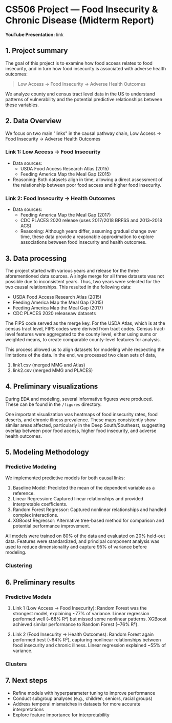 # CS506 Project — Food Insecurity & Chronic Disease (Midterm Report)

**YouTube Presentation:** link

## 1. Project summary
The goal of this project is to examine how food access relates to food insecurity, and in turn how food insecurity is associated with adverse health outcomes:

> Low Access → Food Insecurity → Adverse Health Outcomes

We analyze county and census tract level data in the US to understand patterns of vulnerability and the potential predictive relationships between these variables.

## 2. Data Overview
We focus on two main "links" in the causal pathway chain, Low Access → Food Insecurity → Adverse Health Outcomes

### **Link 1: Low Access → Food Insecurity**
- Data sources:
  - USDA Food Access Research Atlas (2015)
  - Feeding America Map the Meal Gap (2015)
- Reasoning: Both datasets align in time, allowing a direct assessment of the relationship between poor food access and higher food insecurity.

### **Link 2: Food Insecurity → Health Outcomes**
- Data sources:
  - Feeding America Map the Meal Gap (2017)
  - CDC PLACES 2020 release (uses 2017/2018 BRFSS and 2013–2018 ACS)
  - Reasoning: Although years differ, assuming gradual change over time, these data provide a reasonable approximation to explore associations between food insecurity and health outcomes.

## 3. Data processing
The project started with various years and release for the three aforementioned data sources. A single merge for all three datasets was not possible due to inconsistent years. Thus, two years were selected for the two causal relationships. This resulted in the following data:
- USDA Food Access Research Atlas (2015)
- Feeding America Map the Meal Gap (2015)
- Feeding America Map the Meal Gap (2017)
- CDC PLACES 2020 releaseaw datasets

The FIPS code served as the merge key. For the USDA Atlas, which is at the census tract level, FIPS codes were derived from tract codes. Census tract-level features were aggregated to the county level, either using sums or weighted means, to create comparable county-level features for analysis.

This process allowed us to align datasets for modeling while respecting the limitations of the data. In the end, we processed two clean sets of data,
1. link1.csv (merged MMG and Atlas)
2. link2.csv (merged MMG and PLACES)

## 4. Preliminary visualizations
During EDA and modeling, several informative figures were produced. These can be found in the `/figures` directory. 

One important visualization was heatmaps of food insecurity rates, food deserts, and chronic illness prevalence. These maps consistently show similar areas affected, particularly in the Deep South/Southeast, suggesting overlap between poor food access, higher food insecurity, and adverse health outcomes. 

## 5. Modeling Methodology

### Predictive Modeling
We implemented predictive models for both causal links:
1. Baseline Model: Predicted the mean of the dependent variable as a reference.
2. Linear Regression: Captured linear relationships and provided interpretable coefficients.
3. Random Forest Regressor: Captured nonlinear relationships and handled complex interactions.
4. XGBoost Regressor: Alternative tree-based method for comparison and potential performance improvement.

All models were trained on 80% of the data and evaluated on 20% held-out data. Features were standardized, and principal component analysis was used to reduce dimensionality and capture 95% of variance before modeling.

### Clustering


## 6. Preliminary results
### Predictive Models
1. Link 1 (Low Access → Food Insecurity):
Random Forest was the strongest model, explaining ~77% of variance. Linear regression performed well (~68% R²) but missed some nonlinear patterns. XGBoost achieved similar performance to Random Forest (~76% R²).

2. Link 2 (Food Insecurity → Health Outcomes):
Random Forest again performed best (~64% R²), capturing nonlinear relationships between food insecurity and chronic illness. Linear regression explained ~55% of variance.

### Clusters

## 7. Next steps
- Refine models with hyperparameter tuning to improve performance
- Conduct subgroup analyses (e.g., children, seniors, racial groups)
- Address temporal mismatches in datasets for more accurate interpretations
- Explore feature importance for interpretability
